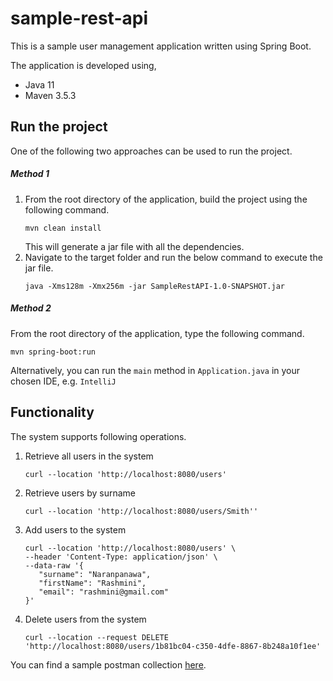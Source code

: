 # sample-rest-api
This is a sample user management application written using Spring Boot.

The application is developed using,
- Java 11
- Maven 3.5.3

## Run the project

One of the following two approaches can be used to run the project.

##### Method 1

1. From the root directory of the application, build the project using the following command.
    ```aidl
    mvn clean install
    ```
   This will generate a jar file with all the dependencies.
2. Navigate to the target folder and run the below command to execute the jar file.
    ```aidl
    java -Xms128m -Xmx256m -jar SampleRestAPI-1.0-SNAPSHOT.jar
    ```
   
##### Method 2

From the root directory of the application, type the following command.

```aidl
mvn spring-boot:run
```

Alternatively, you can run the `main` method in `Application.java` in your chosen IDE, e.g. `IntelliJ`

## Functionality

The system supports following operations.

1. Retrieve all users in the system
    ```
   curl --location 'http://localhost:8080/users'
   ```
2. Retrieve users by surname
    ```
   curl --location 'http://localhost:8080/users/Smith''
   ```
3. Add users to the system
    ```
   curl --location 'http://localhost:8080/users' \
   --header 'Content-Type: application/json' \
   --data-raw '{
       "surname": "Naranpanawa",
       "firstName": "Rashmini",
       "email": "rashmini@gmail.com"
   }'
   ```
4. Delete users from the system
    ```
   curl --location --request DELETE 'http://localhost:8080/users/1b81bc04-c350-4dfe-8867-8b248a10f1ee'
   ```

You can find a sample postman collection [here](https://drive.google.com/file/d/1qnHcCUOyayx7HuMu0SC--i5XBC0-vKet/view?usp=sharing).
